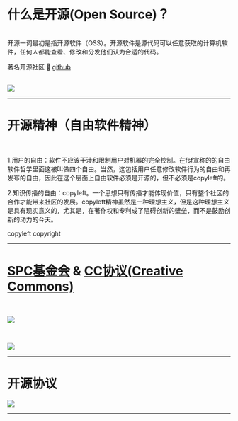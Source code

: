 
# 什么是开源(Open Source)？ 

<br/>
开源一词最初是指开源软件（OSS）。开源软件是源代码可以任意获取的计算机软件，任何人都能查看、修改和分发他们认为合适的代码。

著名开源社区 🔗 [github](https://github.com/)

<br/>

<logos-opensource class="w-40 h-40 mt-10" />
<fa-github class="w-40 h-40 ml-20" /> 
<span class="w-40 h-40 ml-20 inline-block -translate-y-[49%]" >

<a href='https://book.douban.com/subject/25930025/'>

<img src='https://drafff.oss-cn-beijing.aliyuncs.com/uPic/v0yVcq-2022-11-16-22:54.jpg' />
</a>

</span>


<style>

  img{
    display:inline-block;
    @apply h-40
  }
</style>
---

# 开源精神（自由软件精神）

<br/>

1.用户的自由：软件不应该干涉和限制用户对机器的完全控制。在fsf宣称的的自由软件哲学里面这被叫做四个自由。当然，这包括用户任意修改软件行为的自由和再发布的自由，因此在这个层面上自由软件必须是开源的，但不必须是copyleft的。

2.知识传播的自由：copyleft。一个思想只有传播才能体现价值，只有整个社区的合作才能带来社区的发展。copyleft精神虽然是一种理想主义，但是这种理想主义是具有现实意义的，尤其是，在著作权和专利成了阻碍创新的壁垒，而不是鼓励创新的动力的今天。

<tabler-copyleft class="w-40 h-40 mt-2" />
<tabler-copyright class="w-40 h-40 mt-2" /> 

<div>
  <span class="ml-12">copyleft</span> 
  <span class="ml-24">copyright</span> 
 </div>

---

# [SPC基金会](http://scp-wiki-cn.wikidot.com/) & [CC协议(Creative Commons)](https://creativecommons.org/licenses/?lang=zh)

<br/>

<div class="container w-200" >

![](https://drafff.oss-cn-beijing.aliyuncs.com/uPic/ajUPZl-2022-11-16-22:36.png)

</div>

<br/>


![](https://drafff.oss-cn-beijing.aliyuncs.com/uPic/cc.logo.white-2022-11-16-22:47.svg)


---

# 开源协议

<div class='container'>

![](https://drafff.oss-cn-beijing.aliyuncs.com/uPic/crjuAl-2022-11-16-22:50.jpg)

</div>

---

